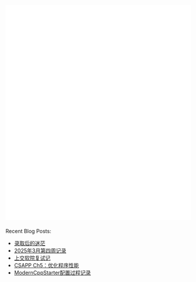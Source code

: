 ![Metrics](/github-metrics.svg)
---
Recent Blog Posts:
<!-- BLOG-POST-LIST:START -->
- [录取后的迷茫](https://salvely.github.io/%E5%BD%95%E5%8F%96%E5%90%8E%E7%9A%84%E8%BF%B7%E8%8C%AB/)
- [2025年3月第四周记录](https://salvely.github.io/2025%E5%B9%B43%E6%9C%88%E7%AC%AC%E5%9B%9B%E5%91%A8%E8%AE%B0%E5%BD%95/)
- [上交软院复试记](https://salvely.github.io/%E4%B8%8A%E4%BA%A4%E8%BD%AF%E9%99%A2%E5%A4%8D%E8%AF%95%E8%AE%B0/)
- [CSAPP Ch5：优化程序性能](https://salvely.github.io/ch5/)
- [ModernCppStarter配置过程记录](https://salvely.github.io/moderncppstarter%E9%85%8D%E7%BD%AE%E8%BF%87%E7%A8%8B%E8%AE%B0%E5%BD%95/)
<!-- BLOG-POST-LIST:END -->
